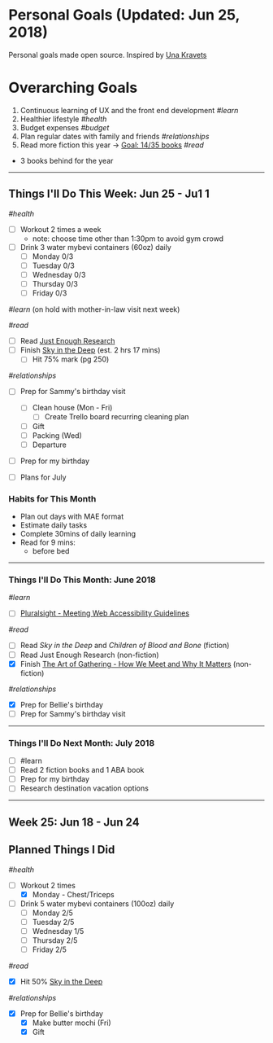 Personal Goals (Updated: Jun 25, 2018)
==============

Personal goals made open source. Inspired by [Una Kravets](https://una.im/personal-goals-guide/)

# Overarching Goals
1. Continuous learning of UX and the front end development _#learn_
2. Healthier lifestyle _#health_
3. Budget expenses _#budget_
4. Plan regular dates with family and friends _#relationships_
5. Read more fiction this year -> [Goal: 14/35 books](https://www.goodreads.com/user_challenges/10348403) _#read_ 
  - 3 books behind for the year

---

## Things I'll Do This Week: Jun 25 - Ju1 1

_#health_
- [ ] Workout 2 times a week
  - note: choose time other than 1:30pm to avoid gym crowd
- [ ] Drink 3 water mybevi containers (60oz) daily
  - [ ] Monday 0/3
  - [ ] Tuesday 0/3
  - [ ] Wednesday 0/3
  - [ ] Thursday 0/3
  - [ ] Friday 0/3

_#learn_
(on hold with mother-in-law visit next week)

_#read_
- [ ] Read [Just Enough Research](https://www.goodreads.com/book/show/17236175-just-enough-research)
- [ ] Finish [Sky in the Deep](https://www.goodreads.com/book/show/34726469-sky-in-the-deep1) (est. 2 hrs 17 mins)
  - [ ] Hit 75% mark (pg 250)

_#relationships_
- [ ] Prep for Sammy's birthday visit
  - [ ] Clean house (Mon - Fri)
    - [ ] Create Trello board recurring cleaning plan
  - [ ] Gift
  - [ ] Packing (Wed)
  - [ ] Departure
- [ ] Prep for my birthday

- [ ] Plans for July

### Habits for This Month
- Plan out days with MAE format
- Estimate daily tasks
- Complete 30mins of daily learning
- Read for 9 mins: 
  - before bed
  
---

### Things I'll Do This Month: June 2018
_#learn_
- [ ] [Pluralsight - Meeting Web Accessibility Guidelines](https://app.pluralsight.com/library/courses/web-accessibility-meeting-guidelines/table-of-contents)

_#read_
- [ ] Read _Sky in the Deep_ and _Children of Blood and Bone_ (fiction)
- [ ] Read Just Enough Research (non-fiction)
- [x] Finish [The Art of Gathering - How We Meet and Why It Matters](https://www.goodreads.com/book/show/37424706-the-art-of-gathering) (non-fiction)

_#relationships_
- [x] Prep for Bellie's birthday
- [ ] Prep for Sammy's birthday visit

--- 

### Things I'll Do Next Month: July 2018
- [ ] #learn
- [ ] Read 2 fiction books and 1 ABA book
- [ ] Prep for my birthday
- [ ] Research destination vacation options 

--- 
## Week 25: Jun 18 - Jun 24

## Planned Things I Did
_#health_
- [ ] Workout 2 times 
  - [x] Monday - Chest/Triceps
- [ ] Drink 5 water mybevi containers (100oz) daily
  - [ ] Monday 2/5
  - [ ] Tuesday 2/5
  - [ ] Wednesday 1/5
  - [ ] Thursday 2/5
  - [ ] Friday 2/5

_#read_
- [x] Hit 50% [Sky in the Deep](https://www.goodreads.com/book/show/34726469-sky-in-the-deep1)

_#relationships_
- [x] Prep for Bellie's birthday 
  - [x] Make butter mochi (Fri)
  - [x] Gift
